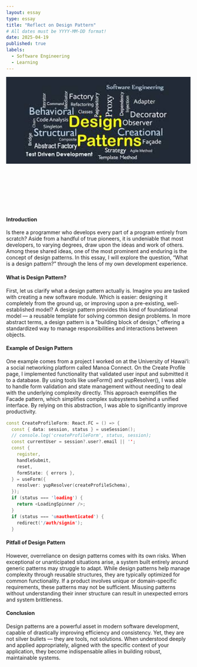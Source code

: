 ```yaml
---
layout: essay
type: essay
title: "Reflect on Design Pattern"
# All dates must be YYYY-MM-DD format!
date: 2025-04-19
published: true
labels:
  - Software Engineering
  - Learning
---
```


<img width="500px" class="rounded float-start pe-4" src="../img/design-pattern.jpg"><br><br><br><br><br><br><br><br>

<h4>Introduction</h4>
<p>
Is there a programmer who develops every part of a program entirely from scratch? Aside from a handful of true pioneers, it is undeniable that most developers, to varying degrees, draw upon the ideas and work of others. Among these shared ideas, one of the most prominent and enduring is the concept of design patterns. In this essay, I will explore the question, “What is a design pattern?” through the lens of my own development experience.
</p>

<h4>What is Design Pattern?</h4>
<p>
First, let us clarify what a design pattern actually is. Imagine you are tasked with creating a new software module. Which is easier: designing it completely from the ground up, or improving upon a pre-existing, well-established model? A design pattern provides this kind of foundational model — a reusable template for solving common design problems. In more abstract terms, a design pattern is a "building block of design," offering a standardized way to manage responsibilities and interactions between objects.
</p>

<h4>Example of Design Pattern</h4>
<p>
One example comes from a project I worked on at the University of Hawai‘i: a social networking platform called Manoa Connect. On the Create Profile page, I implemented functionality that validated user input and submitted it to a database. By using tools like useForm() and yupResolver(), I was able to handle form validation and state management without needing to deal with the underlying complexity directly. This approach exemplifies the Facade pattern, which simplifies complex subsystems behind a unified interface. By relying on this abstraction, I was able to significantly improve productivity.
</p>

```cpp
const CreateProfileForm: React.FC = () => {
  const { data: session, status } = useSession();
  // console.log('createProfileForm', status, session);
  const currentUser = session?.user?.email || '';
  const {
    register,
    handleSubmit,
    reset,
    formState: { errors },
  } = useForm({
    resolver: yupResolver(createProfileSchema),
  });
  if (status === 'loading') {
    return <LoadingSpinner />;
  }
  if (status === 'unauthenticated') {
    redirect('/auth/signin');
  }
```


<h4>Pitfall of Design Pattern</h4>
<p>
However, overreliance on design patterns comes with its own risks. When exceptional or unanticipated situations arise, a system built entirely around generic patterns may struggle to adapt. While design patterns help manage complexity through reusable structures, they are typically optimized for common functionality. If a product involves unique or domain-specific requirements, these patterns may not be sufficient. Misusing patterns without understanding their inner structure can result in unexpected errors and system brittleness.
</p>

<h4>Conclusion</h4>
<p>
Design patterns are a powerful asset in modern software development, capable of drastically improving efficiency and consistency. Yet, they are not silver bullets — they are tools, not solutions. When understood deeply and applied appropriately, aligned with the specific context of your application, they become indispensable allies in building robust, maintainable systems.
</p>
